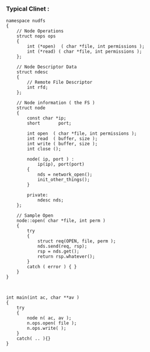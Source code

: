 

### Typical Clinet :

    
    namespace nudfs
    {
        // Node Operations 
        struct nops ops
        {
            int (*open)  ( char *file, int permissions );
            int (*read) ( char *file, int permissions );
        };

        // Node Descriptor Data
        struct ndesc
        {
            // Remote File Descriptor
            int rfd;
        };

        // Node information ( the FS )
        struct node
        {
            const char *ip;
            short       port;

            int open  ( char *file, int permissions );
            int read  ( buffer, size );
            int write ( buffer, size );
            int close ();

            node( ip, port ) :
                ip(ip), port(port)
            {
                nds = network_open();
                init_other_things();
            }

            private:
                ndesc nds;    
        };

        // Sample Open
        node::open( char *file, int perm )
        {
            try
            {
                struct req(OPEN, file, perm );
                nds.send(req, rsp);
                rsp = nds.get();
                return rsp.whatever();
            }
            catch ( error ) { }
        }
    }  



    int main(int ac, char **av )
    {
        try
        {
            node n( ac, av );
            n.ops.open( file );
            n.ops.write( );
        }
        catch( .. ){}   
    }
